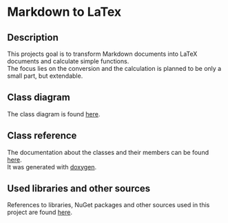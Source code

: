 # Markdown to LaTex
## Description
This projects goal is to transform Markdown documents into LaTeX documents and calculate simple functions.  
The focus lies on the conversion and the calculation is planned to be only a small part, but extendable.

## Class diagram
The class diagram is found [here](https://github.com/fb89zila/exam-repo_swe-sose21/wiki/Developer#class-diagram).

## Class reference
The documentation about the classes and their members can be found [here](https://fb89zila.github.io/exam-repo_swe-sose21/).  
It was generated with [doxygen](https://www.doxygen.nl/index.html).

## Used libraries and other sources
References to libraries, NuGet packages and other sources used in this project are found [here](https://github.com/fb89zila/exam-repo_swe-sose21/wiki/Developer#references).
